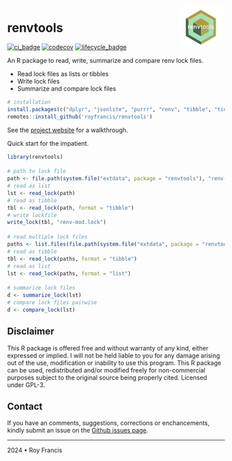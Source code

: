 <a href="https://github.com/royfrancis/renvtools">
  <img src="pkgdown/favicon/logo.webp" alt="renvtools logo" align="right" width="100px" style="position:relative;z-index:2;padding:5px;float:right;">
</a>

# renvtools

[![ci_badge](https://github.com/royfrancis/renvtools/workflows/r-cmd-check/badge.svg)](https://github.com/royfrancis/renvtools/actions?workflow=r-cmd-check) [![codecov](https://codecov.io/gh/royfrancis/renvtools/branch/main/graph/badge.svg?token=4DOQ8HNQFK)](https://app.codecov.io/gh/royfrancis/renvtools/) [![lifecycle_badge](https://lifecycle.r-lib.org/articles/figures/lifecycle-experimental.svg)](https://lifecycle.r-lib.org/articles/stages.html#experimental)

An R package to read, write, summarize and compare renv lock files.

- Read lock files as lists or tibbles
- Write lock files
- Summarize and compare lock files

```r
# installation
install.packages(c("dplyr", "jsonlite", "purrr", "renv", "tibble", "tidyr", "remotes"))
remotes::install_github('royfrancis/renvtools')
```

See the [project website](http://royfrancis.github.io/renvtools) for a walkthrough.

Quick start for the impatient.

```r
library(renvtools)

# path to lock file
path <- file.path(system.file("extdata", package = "renvtools"), "renv-r4.4.1.lock")
# read as list
lst <- read_lock(path)
# read as tibble
tbl <- read_lock(path, format = "tibble")
# write lockfile
write_lock(tbl, "renv-mod.lock")

# read multiple lock files
paths <- list.files(file.path(system.file("extdata", package = "renvtools")), full.names = TRUE)
# read as tibble
tbl <- read_lock(paths, format = "tibble")
# read as list
lst <- read_lock(paths, format = "list")

# summarize lock files
d <- summarize_lock(lst)
# compare lock files pairwise
d <- compare_lock(lst)
```

## Disclaimer

This R package is offered free and without warranty of any kind, either expressed or implied. I will not be held liable to you for any damage arising out of the use, modification or inability to use this program. This R package can be used, redistributed and/or modified freely for non-commercial purposes subject to the original source being properly cited. Licensed under GPL-3.  

## Contact

If you have an comments, suggestions, corrections or enchancements, kindly submit an issue on the [Github issues page](https://github.com/royfrancis/renvtools/issues).  

---

2024 • Roy Francis
